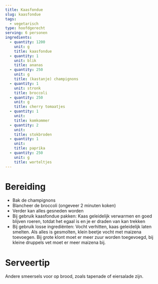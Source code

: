 ```yaml
---
title: Kaasfondue
slug: kaasfondue
tags: 
  - vegetarisch
type: hoofdgerecht
serving: 6 personen
ingredients:
  - quantity: 1200
    unit: g
    title: kaasfondue
  - quantity: 1
    unit: blik
    title: ananas
  - quantity: 250
    unit: g
    title: (kastanje) champignons
  - quantity: 1
    unit: stronk
    title: broccoli
  - quantity: 250
    unit: g
    title: cherry tomaatjes
  - quantity: 1
    unit: 
    title: komkommer
  - quantity: 2
    unit: 
    title: stokbroden
  - quantity: 1
    unit: 
    title: paprika
  - quantity: 250
    unit: g
    title: worteltjes
---
```


# Bereiding

- Bak de champignons
- Blancheer de broccoli (ongeveer 2 minuten koken)
- Verder kan alles gesneden worden
- Bij gebruik kaasfondue pakken: Kaas geleidelijk verwarmen en goed blijven roeren, totdat het egaal is en je er draden van kan trekken
- Bij gebruik losse ingrediënten: Vocht verhitten, kaas geleidelijk laten smelten. Als alles is gesmolten, klein beetje vocht met maizena toevoegen. Bij grote klont moet er meer zuur worden toegevoegd, bij kleine druppels vet moet er meer maizena bij.

# Serveertip
Andere smeersels voor op brood, zoals tapenade of eiersalade zijn.